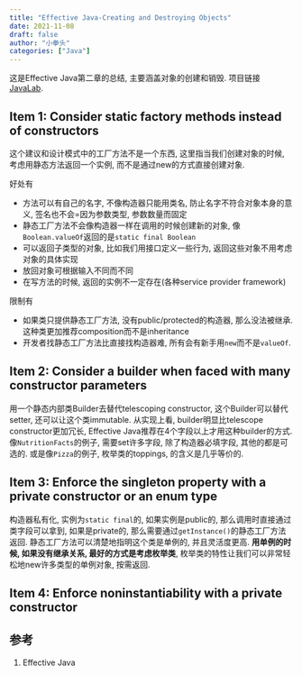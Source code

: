 ```yaml
---
title: "Effective Java-Creating and Destroying Objects"
date: 2021-11-08
draft: false
author: "小拳头"
categories: ["Java"]
---
```


这是Effective Java第二章的总结, 主要涵盖对象的创建和销毁. 项目链接[JavaLab](https://github.com/huanruiz/JavaLab).

## Item 1: Consider static factory methods instead of constructors
这个建议和设计模式中的工厂方法不是一个东西, 这里指当我们创建对象的时候, 考虑用静态方法返回一个实例, 而不是通过new的方式直接创建对象. 

好处有
- 方法可以有自己的名字, 不像构造器只能用类名, 防止名字不符合对象本身的意义, 签名也不会=因为参数类型, 参数数量而固定
- 静态工厂方法不会像构造器一样在调用的时候创建新的对象, 像`Boolean.valueOf`返回的是`static final Boolean`
- 可以返回子类型的对象, 比如我们用接口定义一些行为, 返回这些对象不用考虑对象的具体实现
- 放回对象可根据输入不同而不同
- 在写方法的时候, 返回的实例不一定存在(各种service provider framework)

限制有
- 如果类只提供静态工厂方法, 没有public/protected的构造器, 那么没法被继承. 这种类更加推荐composition而不是inheritance
- 开发者找静态工厂方法比直接找构造器难, 所有会有新手用`new`而不是`valueOf`.

## Item 2: Consider a builder when faced with many constructor parameters
用一个静态内部类Builder去替代telescoping constructor, 这个Builder可以替代setter, 还可以让这个类immutable. 从实现上看, builder明显比telescope constructor更加冗长, Effective Java推荐在4个字段以上才用这种builder的方式. 像`NutritionFacts`的例子, 需要set许多字段, 除了构造器必填字段, 其他的都是可选的. 或是像`Pizza`的例子, 枚举类的toppings, 的含义是几乎等价的.

## Item 3: Enforce the singleton property with a private constructor or an enum type
构造器私有化, 实例为`static final`的, 如果实例是public的, 那么调用时直接通过类字段可以拿到, 如果是private的, 那么需要通过`getInstance()`的静态工厂方法返回. 静态工厂方法可以清楚地指明这个类是单例的, 并且灵活度更高. **用单例的时候, 如果没有继承关系, 最好的方式是考虑枚举类**, 枚举类的特性让我们可以非常轻松地new许多类型的单例对象, 按需返回.

## Item 4: Enforce noninstantiability with a private constructor


## 参考
1. Effective Java